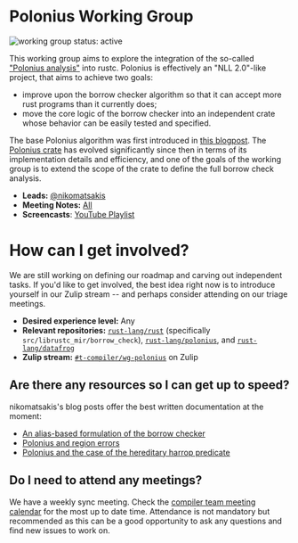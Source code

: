 # Polonius Working Group
![working group status: active][status]

This working group aims to explore the integration of the so-called
["Polonius analysis"][P] into rustc. Polonius is effectively an "NLL
2.0"-like project, that aims to achieve two goals:

- improve upon the borrow checker algorithm so that it can accept more rust programs
  than it currently does;
- move the core logic of the borrow checker into an independent crate whose behavior
  can be easily tested and specified.
  
The base Polonius algorithm was first introduced in [this
blogpost][intro]. The [Polonius crate][P] has evolved significantly
since then in terms of its implementation details and efficiency, and
one of the goals of the working group is to extend the scope of the
crate to define the full borrow check analysis.

- **Leads:** [@nikomatsakis][nikomatsakis]
- **Meeting Notes:** [All](NOTES.md)
- **Screencasts**: [YouTube Playlist](https://www.youtube.com/playlist?list=PL85XCvVPmGQitE2CBzf-gERSqeXo59NQG)

[status]: https://img.shields.io/badge/status-active-brightgreen.svg?style=for-the-badge

# How can I get involved?

We are still working on defining our roadmap and carving out
independent tasks. If you'd like to get involved, the best idea right
now is to introduce yourself in our Zulip stream -- and perhaps
consider attending on our triage meetings.

- **Desired experience level:** Any
- **Relevant repositories:** [`rust-lang/rust`][repo] (specifically `src/librustc_mir/borrow_check`), [`rust-lang/polonius`][P], and [`rust-lang/datafrog`][DF]
- **Zulip stream:** [`#t-compiler/wg-polonius`][zulip] on Zulip

[repo]: https://github.com/rust-lang/rust
[DF]: https://github.com/rust-lang/datafrog
[zulip]: https://rust-lang.zulipchat.com/#narrow/stream/186049-t-compiler.2Fwg-polonius
[P]: https://github.com/rust-lang/polonius
[intro]: http://smallcultfollowing.com/babysteps/blog/2018/04/27/an-alias-based-formulation-of-the-borrow-checker/
[regionbp]: http://smallcultfollowing.com/babysteps/blog/2019/01/17/polonius-and-region-errors/
[regionhr]: http://smallcultfollowing.com/babysteps/blog/2019/01/21/hereditary-harrop-region-constraints/

## Are there any resources so I can get up to speed?

nikomatsakis's blog posts offer the best written documentation at the moment:

- [An alias-based formulation of the borrow checker][intro]
- [Polonius and region errors][regionbp]
- [Polonius and the case of the hereditary harrop predicate][regionhr]

## Do I need to attend any meetings?

We have a weekly sync meeting. Check the [compiler team meeting
calendar](../README.md#meeting-calendar) for the most up to date
time. Attendance is not mandatory but recommended as this can be a
good opportunity to ask any questions and find new issues to work on.

[nikomatsakis]: https://github.com/nikomatsakis
[pnkfelix]: https://github.com/pnkfelix
